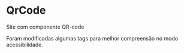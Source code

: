 # QrCode
 Site com componente QR-code

Foram modificadas algumas tags para melhor compreensão no modo acessibilidade.
